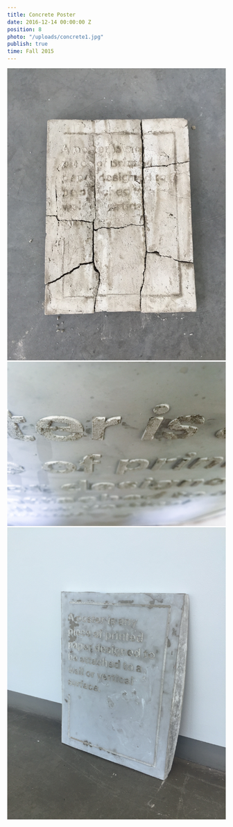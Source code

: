```yaml
---
title: Concrete Poster
date: 2016-12-14 00:00:00 Z
position: 8
photo: "/uploads/concrete1.jpg"
publish: true
time: Fall 2015
---
```


![](/uploads/trevorcarr-dot-info-concrete3.jpg)
![](/uploads/trevorcarr-dot-info-concrete2.jpg)
![](/uploads/trevorcarr-dot-info-concrete1.jpg)
